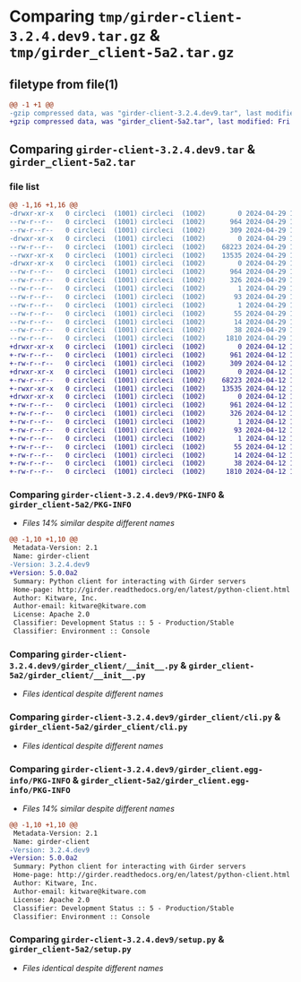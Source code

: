 # Comparing `tmp/girder-client-3.2.4.dev9.tar.gz` & `tmp/girder_client-5a2.tar.gz`

## filetype from file(1)

```diff
@@ -1 +1 @@
-gzip compressed data, was "girder-client-3.2.4.dev9.tar", last modified: Mon Apr 29 13:36:00 2024, max compression
+gzip compressed data, was "girder_client-5a2.tar", last modified: Fri Apr 12 16:33:43 2024, max compression
```

## Comparing `girder-client-3.2.4.dev9.tar` & `girder_client-5a2.tar`

### file list

```diff
@@ -1,16 +1,16 @@
-drwxr-xr-x   0 circleci  (1001) circleci  (1002)        0 2024-04-29 13:36:00.088224 girder-client-3.2.4.dev9/
--rw-r--r--   0 circleci  (1001) circleci  (1002)      964 2024-04-29 13:36:00.088224 girder-client-3.2.4.dev9/PKG-INFO
--rw-r--r--   0 circleci  (1001) circleci  (1002)      309 2024-04-29 13:34:16.000000 girder-client-3.2.4.dev9/README.rst
-drwxr-xr-x   0 circleci  (1001) circleci  (1002)        0 2024-04-29 13:36:00.088224 girder-client-3.2.4.dev9/girder_client/
--rw-r--r--   0 circleci  (1001) circleci  (1002)    68223 2024-04-29 13:34:16.000000 girder-client-3.2.4.dev9/girder_client/__init__.py
--rwxr-xr-x   0 circleci  (1001) circleci  (1002)    13535 2024-04-29 13:34:16.000000 girder-client-3.2.4.dev9/girder_client/cli.py
-drwxr-xr-x   0 circleci  (1001) circleci  (1002)        0 2024-04-29 13:36:00.088224 girder-client-3.2.4.dev9/girder_client.egg-info/
--rw-r--r--   0 circleci  (1001) circleci  (1002)      964 2024-04-29 13:35:59.000000 girder-client-3.2.4.dev9/girder_client.egg-info/PKG-INFO
--rw-r--r--   0 circleci  (1001) circleci  (1002)      326 2024-04-29 13:36:00.000000 girder-client-3.2.4.dev9/girder_client.egg-info/SOURCES.txt
--rw-r--r--   0 circleci  (1001) circleci  (1002)        1 2024-04-29 13:35:59.000000 girder-client-3.2.4.dev9/girder_client.egg-info/dependency_links.txt
--rw-r--r--   0 circleci  (1001) circleci  (1002)       93 2024-04-29 13:35:59.000000 girder-client-3.2.4.dev9/girder_client.egg-info/entry_points.txt
--rw-r--r--   0 circleci  (1001) circleci  (1002)        1 2024-04-29 13:35:59.000000 girder-client-3.2.4.dev9/girder_client.egg-info/not-zip-safe
--rw-r--r--   0 circleci  (1001) circleci  (1002)       55 2024-04-29 13:35:59.000000 girder-client-3.2.4.dev9/girder_client.egg-info/requires.txt
--rw-r--r--   0 circleci  (1001) circleci  (1002)       14 2024-04-29 13:35:59.000000 girder-client-3.2.4.dev9/girder_client.egg-info/top_level.txt
--rw-r--r--   0 circleci  (1001) circleci  (1002)       38 2024-04-29 13:36:00.088224 girder-client-3.2.4.dev9/setup.cfg
--rw-r--r--   0 circleci  (1001) circleci  (1002)     1810 2024-04-29 13:34:16.000000 girder-client-3.2.4.dev9/setup.py
+drwxr-xr-x   0 circleci  (1001) circleci  (1002)        0 2024-04-12 16:33:43.453869 girder_client-5a2/
+-rw-r--r--   0 circleci  (1001) circleci  (1002)      961 2024-04-12 16:33:43.453869 girder_client-5a2/PKG-INFO
+-rw-r--r--   0 circleci  (1001) circleci  (1002)      309 2024-04-12 16:27:17.000000 girder_client-5a2/README.rst
+drwxr-xr-x   0 circleci  (1001) circleci  (1002)        0 2024-04-12 16:33:43.453869 girder_client-5a2/girder_client/
+-rw-r--r--   0 circleci  (1001) circleci  (1002)    68223 2024-04-12 16:27:17.000000 girder_client-5a2/girder_client/__init__.py
+-rwxr-xr-x   0 circleci  (1001) circleci  (1002)    13535 2024-04-12 16:27:17.000000 girder_client-5a2/girder_client/cli.py
+drwxr-xr-x   0 circleci  (1001) circleci  (1002)        0 2024-04-12 16:33:43.453869 girder_client-5a2/girder_client.egg-info/
+-rw-r--r--   0 circleci  (1001) circleci  (1002)      961 2024-04-12 16:33:43.000000 girder_client-5a2/girder_client.egg-info/PKG-INFO
+-rw-r--r--   0 circleci  (1001) circleci  (1002)      326 2024-04-12 16:33:43.000000 girder_client-5a2/girder_client.egg-info/SOURCES.txt
+-rw-r--r--   0 circleci  (1001) circleci  (1002)        1 2024-04-12 16:33:43.000000 girder_client-5a2/girder_client.egg-info/dependency_links.txt
+-rw-r--r--   0 circleci  (1001) circleci  (1002)       93 2024-04-12 16:33:43.000000 girder_client-5a2/girder_client.egg-info/entry_points.txt
+-rw-r--r--   0 circleci  (1001) circleci  (1002)        1 2024-04-12 16:33:43.000000 girder_client-5a2/girder_client.egg-info/not-zip-safe
+-rw-r--r--   0 circleci  (1001) circleci  (1002)       55 2024-04-12 16:33:43.000000 girder_client-5a2/girder_client.egg-info/requires.txt
+-rw-r--r--   0 circleci  (1001) circleci  (1002)       14 2024-04-12 16:33:43.000000 girder_client-5a2/girder_client.egg-info/top_level.txt
+-rw-r--r--   0 circleci  (1001) circleci  (1002)       38 2024-04-12 16:33:43.453869 girder_client-5a2/setup.cfg
+-rw-r--r--   0 circleci  (1001) circleci  (1002)     1810 2024-04-12 16:27:17.000000 girder_client-5a2/setup.py
```

### Comparing `girder-client-3.2.4.dev9/PKG-INFO` & `girder_client-5a2/PKG-INFO`

 * *Files 14% similar despite different names*

```diff
@@ -1,10 +1,10 @@
 Metadata-Version: 2.1
 Name: girder-client
-Version: 3.2.4.dev9
+Version: 5.0.0a2
 Summary: Python client for interacting with Girder servers
 Home-page: http://girder.readthedocs.org/en/latest/python-client.html
 Author: Kitware, Inc.
 Author-email: kitware@kitware.com
 License: Apache 2.0
 Classifier: Development Status :: 5 - Production/Stable
 Classifier: Environment :: Console
```

### Comparing `girder-client-3.2.4.dev9/girder_client/__init__.py` & `girder_client-5a2/girder_client/__init__.py`

 * *Files identical despite different names*

### Comparing `girder-client-3.2.4.dev9/girder_client/cli.py` & `girder_client-5a2/girder_client/cli.py`

 * *Files identical despite different names*

### Comparing `girder-client-3.2.4.dev9/girder_client.egg-info/PKG-INFO` & `girder_client-5a2/girder_client.egg-info/PKG-INFO`

 * *Files 14% similar despite different names*

```diff
@@ -1,10 +1,10 @@
 Metadata-Version: 2.1
 Name: girder-client
-Version: 3.2.4.dev9
+Version: 5.0.0a2
 Summary: Python client for interacting with Girder servers
 Home-page: http://girder.readthedocs.org/en/latest/python-client.html
 Author: Kitware, Inc.
 Author-email: kitware@kitware.com
 License: Apache 2.0
 Classifier: Development Status :: 5 - Production/Stable
 Classifier: Environment :: Console
```

### Comparing `girder-client-3.2.4.dev9/setup.py` & `girder_client-5a2/setup.py`

 * *Files identical despite different names*

